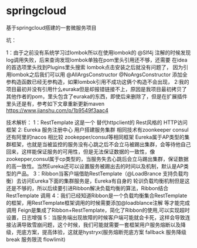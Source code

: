 # springcloud
基于springcloud搭建的一套微服务项目

坑：

1：由于之前没有系统学习过lombok所以在使用lombok的 @Slf4j 注解的时候发现  log调用失败，后来查询发现lombok单独在pom里头引用还不够，还需要 在idea的首选项里头找到Plugins里头搜索 lombok点击安装之后就没有问题了，
   因为引用lombok之后我们可以用
   @AllArgsConstructor
   @NoArgsConstructor
   添加全参构造函数已经无参构造，如果lombok引用不成功这俩个构造不会出现，
2:我的项目最初并没有引用什么euraka但是却报错链接不上，原因是我项目最初拷贝了  其他作者的pom，里头包含了euraka的东西，即使后来删除了，但是在扩展插件里头还是有，参考如下文章重新更新maven  https://www.jianshu.com/p/1b9549f3aac4



技术解析：
 1：RestTemplate 这是一个  替代httpclient的  Rest风格的  HTTP访问框架
 2: Eureka 服务注册中心  用户搭建服务集群  相同技术有zoonkeeper consul 还有阿里的nacos  相比较 zookepper/consul等相同框架  Eureka属于AP类型的集群框架，也就是当被监控的服务没有心跳之后不会立马被踢出集群，会等待他自己回来，这样能保证服务的可用性，但是无法保证数据的一致性，像zookepper,consul属于cp类型的，当服务失去心跳后会立马踢出集群，保证数据的高一致性。当然Eureka还可以设置服务被踢出去的时间以及机制，默认是AP类型的产品。
 3：Ribbon当客户端借助RestTemplate（@LoadBrance  支持负载均衡）去访问Eureka下面的集群服务是，Eureka有自身的   轮训负载均衡机制但是这还是不够的，所以后续要引进Ribbon解决负载均衡的算法，Ribbon结合RestTemplate 调用
 4：我们已经知道Ribbon是一个负载均衡集合RestTemplate的框架，用RestTemplate框架调用的时候需要添加@loadblance注解 等才能完成调用  Feign是集成了Ribbon+RestTemplate，简化了Ribbon的使用,可以实现超时设置，日志增强
 5：当服务端出现故障的时候客户端可能就会卡死，这样会导致连接沾满导致雪崩问题，这个时候，我们可能就需要一套框架用户服务熔断以及降级，兜底方案，提高体验，这就是hystryx(服务熔断兜底方案 fallback 服务降级break 服务限流 flowlimit)
